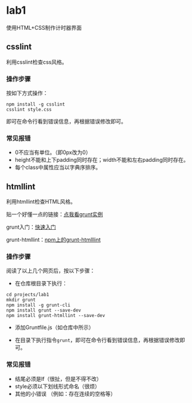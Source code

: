 # lab1

使用HTML+CSS制作计时器界面

## csslint

利用csslint检查css风格。

### 操作步骤

按如下方式操作：
```shell
npm install -g csslint
csslint style.css
```

即可在命令行看到错误信息，再根据错误修改即可。

### 常见报错

- 0不应当有单位。（即0px改为0）
- height不能和上下padding同时存在；width不能和左右padding同时存在。
- 每个class中属性应当以字典序排序。

## htmllint

利用htmllint检查HTML风格。



贴一个好懂一点的链接：[点我看grunt实例](https://my.oschina.net/mdxlcj/blog/1626534)

grunt入门：[快速入门](https://www.gruntjs.net/getting-started)

grunt-htmllint：[npm上的grunt-htmlllint](https://www.npmjs.com/package/grunt-htmllint)

### 操作步骤

阅读了以上几个网页后，按以下步骤：

* 在仓库根目录下执行：

```shell
cd projects/lab1
mkdir grunt
npm install -g grunt-cli
npm install grunt --save-dev
npm install grunt-htmllint --save-dev
```

* 添加Gruntfile.js（如仓库中所示）

* 在目录下执行指令`grunt`，即可在命令行看到错误信息，再根据错误修改即可。

### 常见报错

- 结尾必须是lf（很扯，但是不得不改）
- style必须以下划线形式命名（很烦）
- 其他的小错误 （例如：存在连续的空格等）